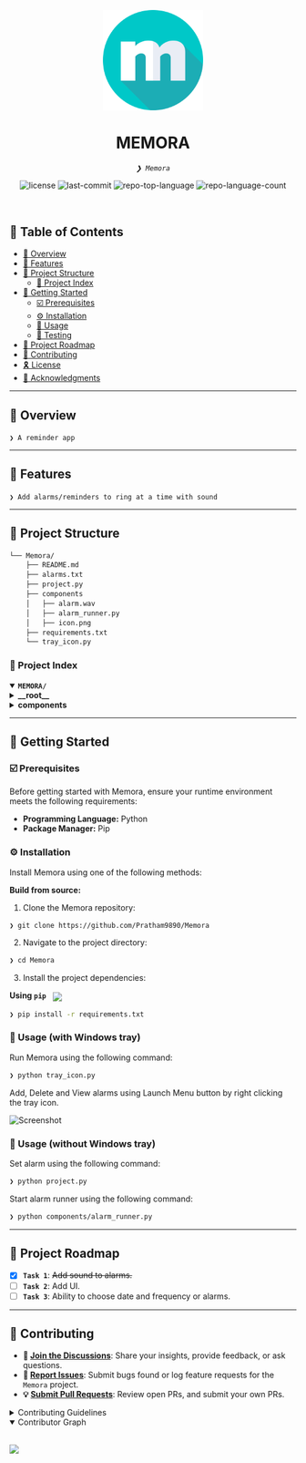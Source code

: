﻿<p align="center">
    <img src="https://github.com/Pratham9890/Memora/blob/main/components/icon.png?raw=true" align="center" width="35%">
</p>
<p align="center"><h1 align="center">MEMORA</h1></p>
<p align="center">
	<em><code>❯ Memora</code></em>
</p>
<p align="center">
	<img src="https://img.shields.io/github/license/Pratham9890/Memora?style=default&logo=opensourceinitiative&logoColor=white&color=0080ff" alt="license">
	<img src="https://img.shields.io/github/last-commit/Pratham9890/Memora?style=default&logo=git&logoColor=white&color=0080ff" alt="last-commit">
	<img src="https://img.shields.io/github/languages/top/Pratham9890/Memora?style=default&color=0080ff" alt="repo-top-language">
	<img src="https://img.shields.io/github/languages/count/Pratham9890/Memora?style=default&color=0080ff" alt="repo-language-count">
</p>
<p align="center"><!-- default option, no dependency badges. -->
</p>
<p align="center">
	<!-- default option, no dependency badges. -->
</p>
<br>

## 🔗 Table of Contents

- [📍 Overview](#-overview)
- [👾 Features](#-features)
- [📁 Project Structure](#-project-structure)
  - [📂 Project Index](#-project-index)
- [🚀 Getting Started](#-getting-started)
  - [☑️ Prerequisites](#-prerequisites)
  - [⚙️ Installation](#-installation)
  - [🤖 Usage](#🤖-usage)
  - [🧪 Testing](#🧪-testing)
- [📌 Project Roadmap](#-project-roadmap)
- [🔰 Contributing](#-contributing)
- [🎗 License](#-license)
- [🙌 Acknowledgments](#-acknowledgments)

---

## 📍 Overview

<code>❯ A reminder app</code>

---

## 👾 Features

<code>❯ Add alarms/reminders to ring at a time with sound</code>

---

## 📁 Project Structure

```sh
└── Memora/
    ├── README.md
    ├── alarms.txt
    ├── project.py
    ├── components
    │   ├── alarm.wav
    │   ├── alarm_runner.py
    │   ├── icon.png
    ├── requirements.txt
    └── tray_icon.py
```


### 📂 Project Index
<details open>
	<summary><b><code>MEMORA/</code></b></summary>
	<details> <!-- __root__ Submodule -->
		<summary><b>__root__</b></summary>
		<blockquote>
			<table>
			<tr>
				<td><b><a href='https://github.com/Pratham9890/Memora/blob/master/requirements.txt'>requirements.txt</a></b></td>
				<td><code>❯ requirements file containing modules needed to run the code</code></td>
			</tr>
			<tr>
				<td><b><a href='https://github.com/Pratham9890/Memora/blob/master/tray_icon.py'>tray_icon.py</a></b></td>
				<td><code>❯ Main file which runs both setting alarm and ringing alarm scripts</code></td>
			</tr>
			<tr>
				<td><b><a href='https://github.com/Pratham9890/Memora/blob/master/alarms.txt'>alarms.txt</a></b></td>
				<td><code>❯ store alarm in storage to avoid short term memory loss</code></td>
			</tr>
			<tr>
				<td><b><a href='https://github.com/Pratham9890/Memora/blob/master/project.py'>project.py</a></b></td>
				<td><code>❯ File containg main function and used to manage alarms</td>
			</tr>
			</table>
		</blockquote>
	</details>
	<details> <!-- components Submodule -->
		<summary><b>components</b></summary>
		<blockquote>
			<table>
			<tr>
				<td><b><a href='https://github.com/Pratham9890/Memora/blob/master/components/alarm.wav'>alarm.wav</a></b></td>
				<td><code>❯ Alarm ringtone Source: [<a href="https://themushroomkingdom.net/sounds/smb/smb_stage_clear.wav">Super Mario Bros Stage Clear</a>]</code></td>
			</tr>
			<tr>
				<td><b><a href='https://github.com/Pratham9890/Memora/blob/master/components/alarm_runner.py'>alarm_runner.py</a></b></td>
				<td><code>❯ Reads alarm.txt and rings the alarms</code></td>
			</tr>
			</table>
		</blockquote>
	</details>
</details>

---
## 🚀 Getting Started

### ☑️ Prerequisites

Before getting started with Memora, ensure your runtime environment meets the following requirements:

- **Programming Language:** Python
- **Package Manager:** Pip


### ⚙️ Installation

Install Memora using one of the following methods:

**Build from source:**

1. Clone the Memora repository:
```sh
❯ git clone https://github.com/Pratham9890/Memora
```

2. Navigate to the project directory:
```sh
❯ cd Memora
```

3. Install the project dependencies:


**Using `pip`** &nbsp; [<img align="center" src="https://img.shields.io/badge/Pip-3776AB.svg?style={badge_style}&logo=pypi&logoColor=white" />](https://pypi.org/project/pip/)

```sh
❯ pip install -r requirements.txt
```




### 🤖 Usage (with Windows tray)
Run Memora using the following command:

```sh
❯ python tray_icon.py  
```
Add, Delete and View alarms using Launch Menu button by right clicking the tray icon.

![Screenshot](https://gist.github.com/user-attachments/assets/e0a5bdc2-d1a2-43de-8a11-0b60f6a76272)

### 🤖 Usage (without Windows tray)
Set alarm using the following command:


```sh
❯ python project.py  
```
Start alarm runner using the following command:


```sh
❯ python components/alarm_runner.py
```


---
## 📌 Project Roadmap

- [X] **`Task 1`**: <strike>Add sound to alarms.</strike>
- [ ] **`Task 2`**: Add UI.
- [ ] **`Task 3`**: Ability to choose date and frequency or alarms.

---

## 🔰 Contributing

- **💬 [Join the Discussions](https://github.com/Pratham9890/Memora/discussions)**: Share your insights, provide feedback, or ask questions.
- **🐛 [Report Issues](https://github.com/Pratham9890/Memora/issues)**: Submit bugs found or log feature requests for the `Memora` project.
- **💡 [Submit Pull Requests](https://github.com/Pratham9890/Memora/blob/main/CONTRIBUTING.md)**: Review open PRs, and submit your own PRs.

<details closed>
<summary>Contributing Guidelines</summary>

1. **Fork the Repository**: Start by forking the project repository to your github account.
2. **Clone Locally**: Clone the forked repository to your local machine using a git client.
   ```sh
   git clone https://github.com/Pratham9890/Memora
   ```
3. **Create a New Branch**: Always work on a new branch, giving it a descriptive name.
   ```sh
   git checkout -b new-feature-x
   ```
4. **Make Your Changes**: Develop and test your changes locally.
5. **Commit Your Changes**: Commit with a clear message describing your updates.
   ```sh
   git commit -m 'Implemented new feature x.'
   ```
6. **Push to github**: Push the changes to your forked repository.
   ```sh
   git push origin new-feature-x
   ```
7. **Submit a Pull Request**: Create a PR against the original project repository. Clearly describe the changes and their motivations.
8. **Review**: Once your PR is reviewed and approved, it will be merged into the main branch. Congratulations on your contribution!
</details>

<details open>
<summary>Contributor Graph</summary>
<br>
<p align="left">
   <a href="https://github.com{/Pratham9890/Memora/}graphs/contributors">
      <img src="https://contrib.rocks/image?repo=Pratham9890/Memora">
   </a>
</p>
</details>
